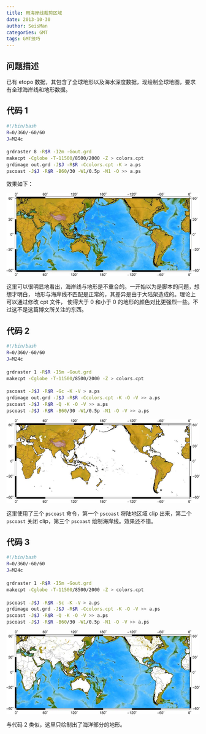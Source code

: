 ```yaml
---
title: 用海岸线裁剪区域
date: 2013-10-30
author: SeisMan
categories: GMT
tags: GMT技巧
---
```


## 问题描述

已有 etopo 数据，其包含了全球地形以及海水深度数据，现绘制全球地图，要求有全球海岸线和地形数据。

<!--more-->

## 代码 1

``` bash
#!/bin/bash
R=0/360/-60/60
J=M24c

grdraster 8 -R$R -I2m -Gout.grd
makecpt -Cglobe -T-11500/8500/2000 -Z > colors.cpt
grdimage out.grd -J$J -R$R -Ccolors.cpt -K > a.ps
pscoast -J$J -R$R -B60/30 -W1/0.5p -N1 -O >> a.ps
```

效果如下：

![](/images/2013103001.jpg)

这里可以很明显地看出，海岸线与地形是不重合的。一开始以为是脚本的问题，想想才明白，
地形与海岸线不匹配是正常的，其差异是由于大陆架造成的。理论上可以通过修改 cpt 文件，
使得大于 0 和小于 0 的地形的颜色对比更强烈一些。不过这不是这篇博文所关注的东西。

## 代码 2

``` bash
#!/bin/bash
R=0/360/-60/60
J=M24c

grdraster 1 -R$R -I5m -Gout.grd
makecpt -Cglobe -T-11500/8500/2000 -Z > colors.cpt

pscoast -J$J -R$R -Gc -K -V > a.ps
grdimage out.grd -J$J -R$R -Ccolors.cpt -K -O -V >> a.ps
pscoast -J$J -R$R -Q -K -O -V >> a.ps
pscoast -J$J -R$R -B60/30 -W1/0.5p -N1 -O -V >> a.ps
```

![](/images/2013103002.jpg)

这里使用了三个 `pscoast` 命令，第一个 `pscoast` 将陆地区域 clip 出来，第二个 `pscoast`
关闭 clip，第三个 `pscoast` 绘制海岸线。效果还不错。

## 代码 3

``` bash
#!/bin/bash
R=0/360/-60/60
J=M24c

grdraster 1 -R$R -I5m -Gout.grd
makecpt -Cglobe -T-11500/8500/2000 -Z > colors.cpt

pscoast -J$J -R$R -Sc -K -V > a.ps
grdimage out.grd -J$J -R$R -Ccolors.cpt -K -O -V >> a.ps
pscoast -J$J -R$R -Q -K -O -V >> a.ps
pscoast -J$J -R$R -B60/30 -W1/0.5p -N1 -O -V >> a.ps
```

![](/images/2013103003.jpg)

与代码 2 类似，这里只绘制出了海洋部分的地形。
